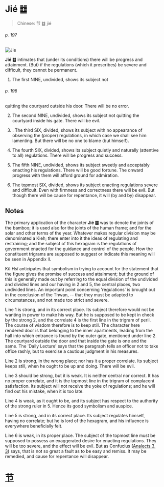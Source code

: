 # Jié ䷻

> Chinese: 节 ䷻ jié

###### p. 197

![Jie](https://88o.io/wp-content/uploads/2018/09/60-e88a82jie.jpg)

**Jié ䷻** intimates that (under its conditions) there will be progress and attainment.
(But) if the regulations (which it prescribes) be severe and difficult, they cannot be permanent.

1. The first NINE, undivided, shows its subject not

###### p. 198

quitting the courtyard outside his door. There will be no error.

2. The second NINE, undivided, shows its subject not quitting the courtyard inside his gate. There will be evil.

3. . The third SIX, divided, shows its subject with no appearance of observing the (proper) regulations, in which case we shall see him lamenting. But there will be no one to blame (but himself).

4. The fourth SIX, divided, shows its subject quietly and naturally (attentive to all) regulations. There will be progress and success.

5. The fifth NINE, undivided, shows its subject sweetly and acceptably enacting his regulations. There will be good fortune.
The onward progress with them will afford ground for admiration.

6. The topmost SIX, divided, shows its subject enacting regulations severe and difficult. Even with firmness and correctness there will be evil.
But though there will be cause for repentance, it will (by and by) disappear.

## Notes

The primary application of the character **Jié ䷻** was to denote the joints of the bamboo;
it is used also for the joints of the human frame; and for the solar and other terms of the year.
Whatever makes regular division may be denominated a Kieh; there enter into it the ideas of regulating and restraining;
and the subject of this hexagram is the regulations of government enacted for the guidance and control of the people.
How the constituent trigrams are supposed to suggest or indicate this meaning will be seen in Appendix II.

Kû Hsî anticipates that symbolism in trying to account for the statement that the figure gives the promise of success and attainment;
but the ground of this is generally made out by referring to the equal division of the undivided and divided lines and our having in 2 and 5, the central places, two undivided lines.
An important point concerning 'regulations' is brought out in the conclusion of the Thwan, -- that they must be adapted to circumstances, and not made too strict and severe.

Line 1 is strong, and in its correct place. Its subject therefore would not be wanting in power to make his way.
But he is supposed to be kept in check by the strong 2, and the correlate 4 is the first line in the trigram of peril.
The course of wisdom therefore is to keep still. The character here rendered door is that belonging to the inner apartments,
leading from the hall into which entrance is found by the outer gate, mentioned under line 2.
The courtyard outside the door and that inside the gate is one and the same.
The 'Daily Lecture' says that the paragraph tells an officer not to take office rashly, but to exercise a cautious judgment in his measures.

Line 2 is strong, in the wrong place; nor has it a proper correlate. Its subject keeps still, when he ought to be up and doing. There will be evil.

Line 3 should be strong, but it is weak. It is neither central nor correct.
It has no proper correlate, and it is the topmost line in the trigram of complacent satisfaction.
Its subject will not receive the yoke of regulations; and he will find out his mistake, when it is too late.

Line 4 is weak, as it ought to be, and its subject has respect to the authority of the strong ruler in 5. Hence its good symbolism and auspice.

Line 5 is strong, and in its correct place. Its subject regulates himself, having no correlate; but he is lord of the hexagram, and his influence is everywhere beneficially felt.

Line 6 is weak, in its proper place. The subject of the topmost line must be supposed to possess an exaggerated desire for enacting regulations.
They will be too severe, and the effect will be evil. But as Confucius ([Analects 3. 3](https://sacred-texts.com/cfu/conf1.htm)) says, that is not so great a fault as to be easy and remiss. It may be remedied, and cause for repentance will disappear.

# [节](./e88a82jie_cn.md)
